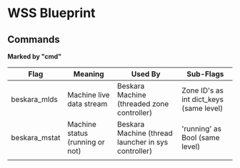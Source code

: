 # WSS Blueprint

## Commands
**Marked by "cmd"**

| Flag          	| Meaning                         	| Used By                                             	| Sub-Flags                               	|
|---------------	|---------------------------------	|-----------------------------------------------------	|-----------------------------------------	|
| beskara_mlds  	| Machine live data stream        	| Beskara Machine (threaded zone controller)          	| Zone ID's as int dict_keys (same level) 	|
| beskara_mstat 	| Machine status (running or not) 	| Beskara Machine (thread launcher in sys controller) 	| 'running' as Bool (same level)          	|
|               	|                                 	|                                                     	|                                         	|